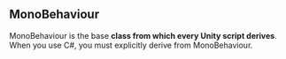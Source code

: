 ## MonoBehaviour
MonoBehaviour is the base **class from which every Unity script derives**. When you use C#, you must explicitly derive from MonoBehaviour.
